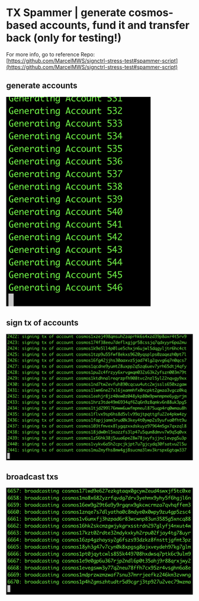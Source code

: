 # TX Spammer | generate cosmos-based accounts, fund it and transfer back (only for testing!)

For more info, go to reference Repo:
[https://github.com/MarcelMWS/signctrl-stress-test#spammer-script](https://github.com/MarcelMWS/signctrl-stress-test#spammer-script)

## generate accounts

![genacc](assets/genacc.png)

## sign tx of accounts

![signacc](assets/signacc.png)

## broadcast txs

![broadcastacc](assets/broadcastacc.png)

